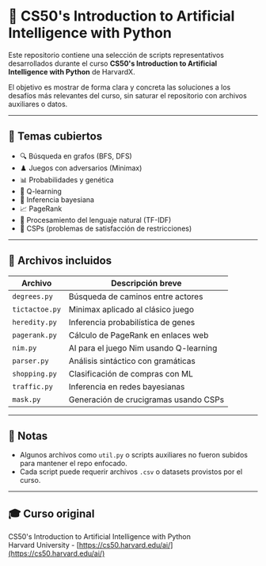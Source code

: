 # 🤖 CS50's Introduction to Artificial Intelligence with Python

Este repositorio contiene una selección de scripts representativos desarrollados durante el curso **CS50's Introduction to Artificial Intelligence with Python** de HarvardX.

El objetivo es mostrar de forma clara y concreta las soluciones a los desafíos más relevantes del curso, sin saturar el repositorio con archivos auxiliares o datos.

---

## 🧠 Temas cubiertos

- 🔍 Búsqueda en grafos (BFS, DFS)
- ♟️ Juegos con adversarios (Minimax)
- 📊 Probabilidades y genética
- 🎲 Q-learning
- 🧮 Inferencia bayesiana
- 📈 PageRank
- 📄 Procesamiento del lenguaje natural (TF-IDF)
- 🧩 CSPs (problemas de satisfacción de restricciones)

---

## 📂 Archivos incluidos

| Archivo         | Descripción breve |
|----------------|-------------------|
| `degrees.py`   | Búsqueda de caminos entre actores |
| `tictactoe.py` | Minimax aplicado al clásico juego |
| `heredity.py`  | Inferencia probabilística de genes |
| `pagerank.py`  | Cálculo de PageRank en enlaces web |
| `nim.py`       | AI para el juego Nim usando Q-learning |
| `parser.py`    | Análisis sintáctico con gramáticas |
| `shopping.py`  | Clasificación de compras con ML |
| `traffic.py`   | Inferencia en redes bayesianas |
| `mask.py`      | Generación de crucigramas usando CSPs |

---

## 📌 Notas

- Algunos archivos como `util.py` o scripts auxiliares no fueron subidos para mantener el repo enfocado.
- Cada script puede requerir archivos `.csv` o datasets provistos por el curso.

---

## 🎓 Curso original

CS50's Introduction to Artificial Intelligence with Python  
Harvard University - [https://cs50.harvard.edu/ai/](https://cs50.harvard.edu/ai/)
